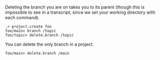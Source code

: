 Deleting the branch you are on takes you to its parent (though this is impossible to see in a transcript, since we set
your working directory with each command).

```ucm
.> project.create foo
foo/main> branch /topic
foo/topic> delete.branch /topic
```

You can delete the only branch in a project.

```ucm
foo/main> delete.branch /main
```
